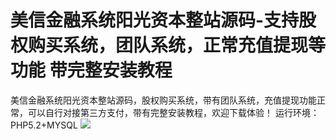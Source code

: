 # 美信金融系统阳光资本整站源码-支持股权购买系统，团队系统，正常充值提现等功能 带完整安装教程

美信金融系统阳光资本整站源码，股权购买系统，带有团队系统，充值提现功能正常，可以自行对接第三方支付，带有完整安装教程，欢迎下载体验！
运行环境：PHP5.2+MYSQL
[![](https://wukongymw.com/wp-content/uploads/2022/10/1666085314-39e5ce9d859ecac.jpg)](https://wukongymw.com/wp-content/uploads/2022/10/1666085314-39e5ce9d859ecac.jpg)